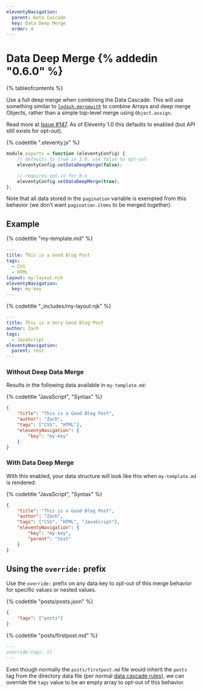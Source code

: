 ```yaml
---
eleventyNavigation:
  parent: Data Cascade
  key: Data Deep Merge
  order: 4
---
```


# Data Deep Merge {% addedin "0.6.0" %}

{% tableofcontents %}

Use a full deep merge when combining the Data Cascade. This will use something similar to [`lodash.mergewith`](https://docs-lodash.com/v4/merge-with/) to combine Arrays and deep merge Objects, rather than a simple top-level merge using `Object.assign`.

Read more at [Issue #147](https://github.com/11ty/eleventy/issues/147). As of Eleventy 1.0 this defaults to enabled (but API still exists for opt-out).

{% codetitle ".eleventy.js" %}

```js
module.exports = function (eleventyConfig) {
	// defaults to true in 1.0, use false to opt-out
	eleventyConfig.setDataDeepMerge(false);

	// requires opt-in for 0.x
	eleventyConfig.setDataDeepMerge(true);
};
```

Note that all data stored in the `pagination` variable is exempted from this behavior (we don’t want `pagination.items` to be merged together).

## Example

{% codetitle "my-template.md" %}

```yaml
---
title: This is a Good Blog Post
tags:
  - CSS
  - HTML
layout: my-layout.njk
eleventyNavigation:
  key: my-key
---
```

{% codetitle "_includes/my-layout.njk" %}

```yaml
---
title: This is a Very Good Blog Post
author: Zach
tags:
  - JavaScript
eleventyNavigation:
  parent: test
---
```

### Without Deep Data Merge

Results in the following data available in `my-template.md`:

{% codetitle "JavaScript", "Syntax" %}

```json
{
	"title": "This is a Good Blog Post",
	"author": "Zach",
	"tags": ["CSS", "HTML"],
	"eleventyNavigation": {
		"key": "my-key"
	}
}
```

### With Data Deep Merge

With this enabled, your data structure will look like this when `my-template.md` is rendered:

{% codetitle "JavaScript", "Syntax" %}

```json
{
	"title": "This is a Good Blog Post",
	"author": "Zach",
	"tags": ["CSS", "HTML", "JavaScript"],
	"eleventyNavigation": {
		"key": "my-key",
		"parent": "test"
	}
}
```

## Using the `override:` prefix

Use the `override:` prefix on any data key to opt-out of this merge behavior for specific values or nested values.

{% codetitle "posts/posts.json" %}

```json
{
	"tags": ["posts"]
}
```

{% codetitle "posts/firstpost.md" %}

```markdown
---
override:tags: []
---
```

Even though normally the `posts/firstpost.md` file would inherit the `posts` tag from the directory data file (per normal [data cascade rules](/docs/data/)), we can override the `tags` value to be an empty array to opt-out of this behavior.

